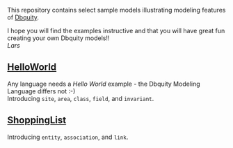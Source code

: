 This repository contains select sample models illustrating modeling features of [Dbquity](https://dbquity.com).

I hope you will find the examples instructive and that you will have great fun creating your own Dbquity models!!  
*Lars*

## [HelloWorld](HelloWorld/README.md)
Any language needs a *Hello World* example - the Dbquity Modeling Language differs not :-)  
Introducing `site`, `area`, `class`, `field`, and `invariant`.

## [ShoppingList](ShoppingList/README.md)
Introducing `entity`, `association`, and `link`.